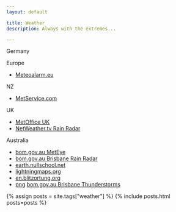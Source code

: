 ```yaml
---
layout: default

title: Weather
description: Always with the extremes...

---
```


Germany

Europe
* [Meteoalarm.eu](http://www.meteoalarm.eu/)

NZ
* [MetService.com](http://www.metservice.com/)

UK
* [MetOffice UK](http://www.metoffice.gov.uk/)
* [NetWeather.tv Rain Radar](http://www.netweather.tv/index.cgi?action=radar)

Australia
* [bom.gov.au MetEye](http://www.bom.gov.au/australia/meteye/)
* [bom.gov.au Brisbane Rain Radar](http://www.bom.gov.au/products/IDR663.loop.shtml)
* [earth.nullschool.net](https://earth.nullschool.net/#current/wind/surface/level/orthographic=-209.35,-25.53,527/loc=153.4261657,-27.980298)
* [lightningmaps.org](https://www.lightningmaps.org/?lang=en)
* [en.blitzortung.org](http://en.blitzortung.org/live_lightning_maps.php?map=22)
* [png](http://www.bom.gov.au/fwo/IDA00050.png) [bom.gov.au Brisbane Thunderstorms](http://www.bom.gov.au/qld/forecasts/brisbane-thunderstorms.shtml)

{% assign posts = site.tags["weather"] %}
{% include posts.html posts=posts %}
